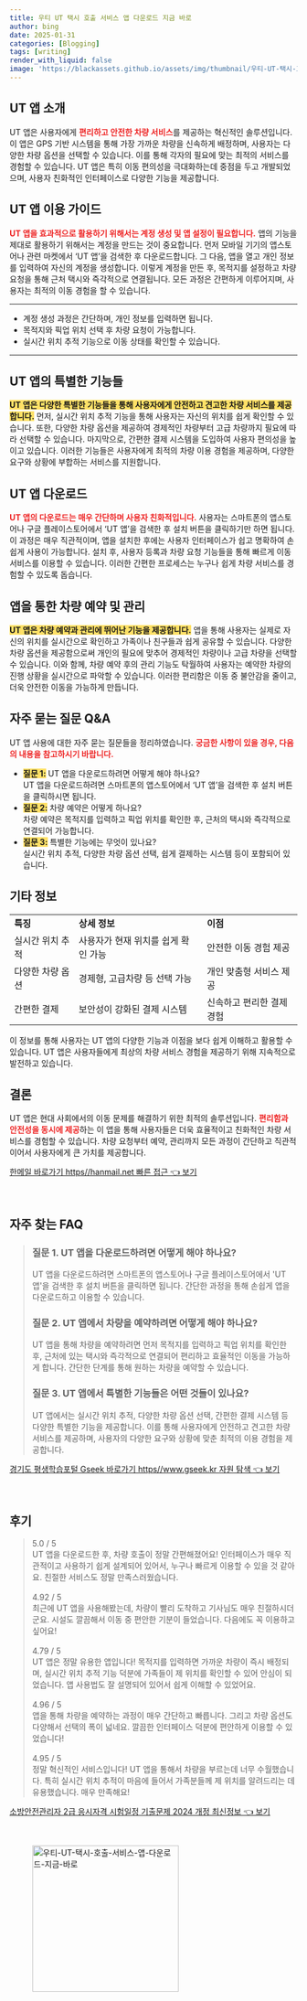 ```yaml
---
title: 우티 UT 택시 호출 서비스 앱 다운로드 지금 바로
author: bing
date: 2025-01-31
categories: [Blogging]
tags: [writing]
render_with_liquid: false
image: 'https://blackassets.github.io/assets/img/thumbnail/우티-UT-택시-호출-서비스-앱-다운로드-지금-바로.webp'
---
```



<h2 id='UT앱소개'>UT 앱 소개</h2>

<p>UT 앱은 사용자에게 <b><span style="color: #ee2323;">편리하고 안전한 차량 서비스</span></b>를 제공하는 혁신적인 솔루션입니다. 이 앱은 GPS 기반 시스템을 통해 가장 가까운 차량을 신속하게 배정하며, 사용자는 다양한 차량 옵션을 선택할 수 있습니다. 이를 통해 각자의 필요에 맞는 최적의 서비스를 경험할 수 있습니다. UT 앱은 특히 이동 편의성을 극대화하는데 중점을 두고 개발되었으며, 사용자 친화적인 인터페이스로 다양한 기능을 제공합니다.</p>

<h2 id='이용가이드'>UT 앱 이용 가이드</h2>

<p><b><span style="color: #ee2323;">UT 앱을 효과적으로 활용하기 위해서는 계정 생성 및 앱 설정이 필요합니다.</span></b> 앱의 기능을 제대로 활용하기 위해서는 계정을 만드는 것이 중요합니다. 먼저 모바일 기기의 앱스토어나 관련 마켓에서 ‘UT 앱’을 검색한 후 다운로드합니다. 그 다음, 앱을 열고 개인 정보를 입력하여 자신의 계정을 생성합니다. 이렇게 계정을 만든 후, 목적지를 설정하고 차량 요청을 통해 근처 택시와 즉각적으로 연결됩니다. 모든 과정은 간편하게 이루어지며, 사용자는 최적의 이동 경험을 할 수 있습니다.</p>

<hr />

<ul>
    <li>계정 생성 과정은 간단하며, 개인 정보를 입력하면 됩니다.</li>
    <li>목적지와 픽업 위치 선택 후 차량 요청이 가능합니다.</li>
    <li>실시간 위치 추적 기능으로 이동 상태를 확인할 수 있습니다.</li>
</ul>

<hr />

<h2 id='특별한기능'>UT 앱의 특별한 기능들</h2>

<p><b><span style="background-color: #ffe066;">UT 앱은 다양한 특별한 기능들을 통해 사용자에게 안전하고 견고한 차량 서비스를 제공합니다.</span></b> 먼저, 실시간 위치 추적 기능을 통해 사용자는 자신의 위치를 쉽게 확인할 수 있습니다. 또한, 다양한 차량 옵션을 제공하여 경제적인 차량부터 고급 차량까지 필요에 따라 선택할 수 있습니다. 마지막으로, 간편한 결제 시스템을 도입하여 사용자 편의성을 높이고 있습니다. 이러한 기능들은 사용자에게 최적의 차량 이용 경험을 제공하며, 다양한 요구와 상황에 부합하는 서비스를 지원합니다.</p>

<h2 id='앱다운로드'>UT 앱 다운로드</h2>

<p><b><span style="color: #ee2323;">UT 앱의 다운로드는 매우 간단하며 사용자 친화적입니다.</span></b> 사용자는 스마트폰의 앱스토어나 구글 플레이스토어에서 ‘UT 앱’을 검색한 후 설치 버튼을 클릭하기만 하면 됩니다. 이 과정은 매우 직관적이며, 앱을 설치한 후에는 사용자 인터페이스가 쉽고 명확하여 손쉽게 사용이 가능합니다. 설치 후, 사용자 등록과 차량 요청 기능들을 통해 빠르게 이동 서비스를 이용할 수 있습니다. 이러한 간편한 프로세스는 누구나 쉽게 차량 서비스를 경험할 수 있도록 돕습니다.</p>

<h2 id='차량예약관리'>앱을 통한 차량 예약 및 관리</h2>

<p><b><span style="background-color: #ffe066;">UT 앱은 차량 예약과 관리에 뛰어난 기능을 제공합니다.</span></b> 앱을 통해 사용자는 실제로 자신의 위치를 실시간으로 확인하고 가족이나 친구들과 쉽게 공유할 수 있습니다. 다양한 차량 옵션을 제공함으로써 개인의 필요에 맞추어 경제적인 차량이나 고급 차량을 선택할 수 있습니다. 이와 함께, 차량 예약 후의 관리 기능도 탁월하여 사용자는 예약한 차량의 진행 상황을 실시간으로 파악할 수 있습니다. 이러한 편리함은 이동 중 불안감을 줄이고, 더욱 안전한 이동을 가능하게 만듭니다.</p>

<h2 id='자주묻는질문'>자주 묻는 질문 Q&A</h2>

<p>UT 앱 사용에 대한 자주 묻는 질문들을 정리하였습니다. <b><span style="color: #ee2323;">궁금한 사항이 있을 경우, 다음의 내용을 참고하시기 바랍니다.</span></b> 
<ul>
    <li><b><span style="background-color: #ffe066;">질문 1:</span></b> UT 앱을 다운로드하려면 어떻게 해야 하나요? <br> UT 앱을 다운로드하려면 스마트폰의 앱스토어에서 ‘UT 앱’을 검색한 후 설치 버튼을 클릭하시면 됩니다.</li>
    <li><b><span style="background-color: #ffe066;">질문 2:</span></b> 차량 예약은 어떻게 하나요? <br> 차량 예약은 목적지를 입력하고 픽업 위치를 확인한 후, 근처의 택시와 즉각적으로 연결되어 가능합니다.</li>
    <li><b><span style="background-color: #ffe066;">질문 3:</span></b> 특별한 기능에는 무엇이 있나요? <br> 실시간 위치 추적, 다양한 차량 옵션 선택, 쉽게 결제하는 시스템 등이 포함되어 있습니다.</li>
</ul>
</p>

<h2 id='기타정보'>기타 정보</h2>

<table>
    <tr>
        <td><b>특징</b></td>
        <td><b>상세 정보</b></td>
        <td><b>이점</b></td>
    </tr>
    <tr>
        <td>실시간 위치 추적</td>
        <td>사용자가 현재 위치를 쉽게 확인 가능</td>
        <td>안전한 이동 경험 제공</td>
    </tr>
    <tr>
        <td>다양한 차량 옵션</td>
        <td>경제형, 고급차량 등 선택 가능</td>
        <td>개인 맞춤형 서비스 제공</td>
    </tr>
    <tr>
        <td>간편한 결제</td>
        <td>보안성이 강화된 결제 시스템</td>
        <td>신속하고 편리한 결제 경험</td>
    </tr>
</table>

<p>이 정보를 통해 사용자는 UT 앱의 다양한 기능과 이점을 보다 쉽게 이해하고 활용할 수 있습니다. UT 앱은 사용자들에게 최상의 차량 서비스 경험을 제공하기 위해 지속적으로 발전하고 있습니다.</p>

<h2 id='결론'>결론</h2>

<p>UT 앱은 현대 사회에서의 이동 문제를 해결하기 위한 최적의 솔루션입니다. <b><span style="color: #ee2323;">편리함과 안전성을 동시에 제공</span></b>하는 이 앱을 통해 사용자들은 더욱 효율적이고 친화적인 차량 서비스를 경험할 수 있습니다. 차량 요청부터 예약, 관리까지 모든 과정이 간단하고 직관적이어서 사용자에게 큰 가치를 제공합니다.</p>


<p><a class="click-button" title="한메일 바로가기 https//hanmail.net 빠른 접근" href="https://blackassets.github.io/posts/%ED%95%9C%EB%A9%94%EC%9D%BC-%EB%B0%94%EB%A1%9C%EA%B0%80%EA%B8%B0-httpshanmail.net-%EB%B9%A0%EB%A5%B8-%EC%A0%91%EA%B7%BC/" rel="dofollow">한메일 바로가기 https//hanmail.net 빠른 접근 👈 보기</a></p><br>
<h2 id='자주_찾는_FAQ'>자주 찾는 FAQ</h2>
<div itemscope="" itemtype="https://schema.org/FAQPage">
<blockquote>
<div itemscope="" itemprop="mainEntity" itemtype="https://schema.org/Question">
<h3 itemprop="name">질문 1. UT 앱을 다운로드하려면 어떻게 해야 하나요?</h3>
<div itemscope="" itemprop="acceptedAnswer" itemtype="https://schema.org/Answer">
<span itemprop="text">
<p>UT 앱을 다운로드하려면 스마트폰의 앱스토어나 구글 플레이스토어에서 'UT 앱'을 검색한 후 설치 버튼을 클릭하면 됩니다. 간단한 과정을 통해 손쉽게 앱을 다운로드하고 이용할 수 있습니다.</p>
</span>
</div>
</div>
<div itemscope="" itemprop="mainEntity" itemtype="https://schema.org/Question">
<h3 itemprop="name">질문 2. UT 앱에서 차량을 예약하려면 어떻게 해야 하나요?</h3>
<div itemscope="" itemprop="acceptedAnswer" itemtype="https://schema.org/Answer">
<span itemprop="text">
<p>UT 앱을 통해 차량을 예약하려면 먼저 목적지를 입력하고 픽업 위치를 확인한 후, 근처에 있는 택시와 즉각적으로 연결되어 편리하고 효율적인 이동을 가능하게 합니다. 간단한 단계를 통해 원하는 차량을 예약할 수 있습니다.</p>
</span>
</div>
</div>
<div itemscope="" itemprop="mainEntity" itemtype="https://schema.org/Question">
<h3 itemprop="name">질문 3. UT 앱에서 특별한 기능들은 어떤 것들이 있나요?</h3>
<div itemscope="" itemprop="acceptedAnswer" itemtype="https://schema.org/Answer">
<span itemprop="text">
<p>UT 앱에서는 실시간 위치 추적, 다양한 차량 옵션 선택, 간편한 결제 시스템 등 다양한 특별한 기능을 제공합니다. 이를 통해 사용자에게 안전하고 견고한 차량 서비스를 제공하며, 사용자의 다양한 요구와 상황에 맞춘 최적의 이용 경험을 제공합니다.</p>
</span>
</div>
</div>
</blockquote>
</div>
<p><a class="click-button" title="경기도 평생학습포털 Gseek 바로가기 https//www.gseek.kr 자원 탐색" href="https://blackassets.github.io/posts/%EA%B2%BD%EA%B8%B0%EB%8F%84-%ED%8F%89%EC%83%9D%ED%95%99%EC%8A%B5%ED%8F%AC%ED%84%B8-Gseek-%EB%B0%94%EB%A1%9C%EA%B0%80%EA%B8%B0-httpswww.gseek.kr-%EC%9E%90%EC%9B%90-%ED%83%90%EC%83%89/" rel="dofollow">경기도 평생학습포털 Gseek 바로가기 https//www.gseek.kr 자원 탐색 👈 보기</a></p><br>
<h2 id='후기'>후기</h2>
<div itemscope itemtype="https://schema.org/Product">
  <blockquote>
  <div itemprop="review" itemscope itemtype="https://schema.org/Review">
      <div itemprop="reviewRating" itemscope itemtype="https://schema.org/Rating"> <span itemprop="ratingValue">5.0</span> / <span itemprop="bestRating">5</span> </div>
      <span itemprop="reviewBody">UT 앱을 다운로드한 후, 차량 호출이 정말 간편해졌어요! 인터페이스가 매우 직관적이고 사용하기 쉽게 설계되어 있어서, 누구나 빠르게 이용할 수 있을 것 같아요. 친절한 서비스도 정말 만족스러웠습니다.</span>
  </div>
  <br>
  <div itemprop="review" itemscope itemtype="https://schema.org/Review">
      <div itemprop="reviewRating" itemscope itemtype="https://schema.org/Rating"> <span itemprop="ratingValue">4.92</span> / <span itemprop="bestRating">5</span> </div>
      <span itemprop="reviewBody">최근에 UT 앱을 사용해봤는데, 차량이 빨리 도착하고 기사님도 매우 친절하시더군요. 시설도 깔끔해서 이동 중 편안한 기분이 들었습니다. 다음에도 꼭 이용하고 싶어요!</span>
  </div>
  <br>
  <div itemprop="review" itemscope itemtype="https://schema.org/Review">
      <div itemprop="reviewRating" itemscope itemtype="https://schema.org/Rating"> <span itemprop="ratingValue">4.79</span> / <span itemprop="bestRating">5</span> </div>
      <span itemprop="reviewBody">UT 앱은 정말 유용한 앱입니다! 목적지를 입력하면 가까운 차량이 즉시 배정되며, 실시간 위치 추적 기능 덕분에 가족들이 제 위치를 확인할 수 있어 안심이 되었습니다. 앱 사용법도 잘 설명되어 있어서 쉽게 이해할 수 있었어요.</span>
  </div>
  <br>
  <div itemprop="review" itemscope itemtype="https://schema.org/Review">
      <div itemprop="reviewRating" itemscope itemtype="https://schema.org/Rating"> <span itemprop="ratingValue">4.96</span> / <span itemprop="bestRating">5</span> </div>
      <span itemprop="reviewBody">앱을 통해 차량을 예약하는 과정이 매우 간단하고 빠릅니다. 그리고 차량 옵션도 다양해서 선택의 폭이 넓네요. 깔끔한 인터페이스 덕분에 편안하게 이용할 수 있었습니다!</span>
  </div>
  <br>
  <div itemprop="review" itemscope itemtype="https://schema.org/Review">
      <div itemprop="reviewRating" itemscope itemtype="https://schema.org/Rating"> <span itemprop="ratingValue">4.95</span> / <span itemprop="bestRating">5</span> </div>
      <span itemprop="reviewBody">정말 혁신적인 서비스입니다! UT 앱을 통해서 차량을 부르는데 너무 수월했습니다. 특히 실시간 위치 추적이 마음에 들어서 가족분들께 제 위치를 알려드리는 데 유용했습니다. 매우 만족해요!</span>
  </div>
  </blockquote>
</div>
<p><a class="click-button" title="소방안전관리자 2급 응시자격 시험일정 기출문제 2024 개정 최신정보" href="https://blackassets.github.io/posts/%EC%86%8C%EB%B0%A9%EC%95%88%EC%A0%84%EA%B4%80%EB%A6%AC%EC%9E%90-2%EA%B8%89-%EC%9D%91%EC%8B%9C%EC%9E%90%EA%B2%A9-%EC%8B%9C%ED%97%98%EC%9D%BC%EC%A0%95-%EA%B8%B0%EC%B6%9C%EB%AC%B8%EC%A0%9C-2024-%EA%B0%9C%EC%A0%95-%EC%B5%9C%EC%8B%A0%EC%A0%95%EB%B3%B4/" rel="dofollow">소방안전관리자 2급 응시자격 시험일정 기출문제 2024 개정 최신정보 👈 보기</a></p><br>
<figure class="image"><img src="https://blackassets.github.io/assets/img/thumbnail/우티-UT-택시-호출-서비스-앱-다운로드-지금-바로.webp" alt="우티-UT-택시-호출-서비스-앱-다운로드-지금-바로" width="256" height="256"></figure>